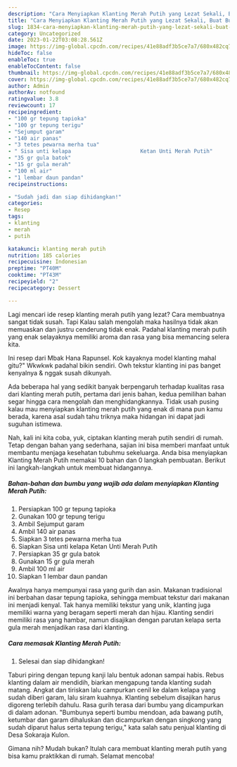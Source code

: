 ```yaml
---
description: "Cara Menyiapkan Klanting Merah Putih yang Lezat Sekali, Buat Buka Puasa Bikin Ngiler"
title: "Cara Menyiapkan Klanting Merah Putih yang Lezat Sekali, Buat Buka Puasa Bikin Ngiler"
slug: 1834-cara-menyiapkan-klanting-merah-putih-yang-lezat-sekali-buat-buka-puasa-bikin-ngiler
category: Uncategorized
date: 2023-01-22T03:08:28.561Z
image: https://img-global.cpcdn.com/recipes/41e88adf3b5ce7a7/680x482cq70/klanting-merah-putih-foto-resep-utama.jpg
hideToc: false
enableToc: true
enableTocContent: false
thumbnail: https://img-global.cpcdn.com/recipes/41e88adf3b5ce7a7/680x482cq70/klanting-merah-putih-foto-resep-utama.jpg
cover: https://img-global.cpcdn.com/recipes/41e88adf3b5ce7a7/680x482cq70/klanting-merah-putih-foto-resep-utama.jpg
author: Admin
authorAv: notfound
ratingvalue: 3.8
reviewcount: 17
recipeingredient:
- "100 gr tepung tapioka"
- "100 gr tepung terigu"
- "Sejumput garam"
- "140 air panas"
- "3 tetes pewarna merha tua"
- " Sisa unti kelapa                      Ketan Unti Merah Putih"
- "35 gr gula batok"
- "15 gr gula merah"
- "100 ml air"
- "1 lembar daun pandan"
recipeinstructions:

- "Sudah jadi dan siap dihidangkan!"
categories:
- Resep
tags:
- klanting
- merah
- putih

katakunci: klanting merah putih 
nutrition: 185 calories
recipecuisine: Indonesian
preptime: "PT40M"
cooktime: "PT43M"
recipeyield: "2"
recipecategory: Dessert

---
```



Lagi mencari ide resep klanting merah putih yang lezat? Cara membuatnya sangat tidak susah. Tapi Kalau salah mengolah maka hasilnya tidak akan memuaskan dan justru cenderung tidak enak. Padahal klanting merah putih yang enak selayaknya memiliki aroma dan rasa yang bisa memancing selera kita.


Ini resep dari Mbak Hana Rapunsel. Kok kayaknya model klanting mahal gitu?&#34; Wkwkwk padahal bikin sendiri. Owh tekstur klanting ini pas banget kenyalnya &amp; nggak susah dikunyah.

Ada beberapa hal yang sedikit banyak berpengaruh terhadap kualitas rasa dari klanting merah putih, pertama dari jenis bahan, kedua pemilihan bahan segar hingga cara mengolah dan menghidangkannya. Tidak usah pusing kalau mau menyiapkan klanting merah putih yang enak di mana pun kamu berada, karena asal sudah tahu triknya maka hidangan ini dapat jadi suguhan istimewa.


Nah, kali ini kita coba, yuk, ciptakan klanting merah putih sendiri di rumah. Tetap dengan bahan yang sederhana, sajian ini bisa memberi manfaat untuk membantu menjaga kesehatan tubuhmu sekeluarga. Anda bisa menyiapkan Klanting Merah Putih memakai 10 bahan dan 0 langkah pembuatan. Berikut ini langkah-langkah untuk membuat hidangannya.

<!--inarticleads1-->

##### Bahan-bahan dan bumbu yang wajib ada dalam menyiapkan Klanting Merah Putih:

1. Persiapkan 100 gr tepung tapioka
1. Gunakan 100 gr tepung terigu
1. Ambil Sejumput garam
1. Ambil 140 air panas
1. Siapkan 3 tetes pewarna merha tua
1. Siapkan  Sisa unti kelapa                      Ketan Unti Merah Putih
1. Persiapkan 35 gr gula batok
1. Gunakan 15 gr gula merah
1. Ambil 100 ml air
1. Siapkan 1 lembar daun pandan


Awalnya hanya mempunyai rasa yang gurih dan asin. Makanan tradisional ini berbahan dasar tepung tapioka, sehingga membuat tekstur dari makanan ini menjadi kenyal. Tak hanya memiliki tekstur yang unik, klanting juga memiliki warna yang beragam seperti merah dan hijau. Klanting sendiri memiliki rasa yang hambar, namun disajikan dengan parutan kelapa serta gula merah menjadikan rasa dari klanting. 

<!--inarticleads2-->

##### Cara memasak Klanting Merah Putih:


1. Selesai dan siap dihidangkan!

Taburi piring dengan tepung kanji lalu bentuk adonan sampai habis. Rebus klanting dalam air mendidih, biarkan mengapung tanda klanting sudah matang. Angkat dan tiriskan lalu campurkan cenil ke dalam kelapa yang sudah diberi garam, lalu siram kuahnya. Klanting sebelum disajikan harus digoreng terlebih dahulu. Rasa gurih terasa dari bumbu yang dicampurkan di dalam adonan. &#34;Bumbunya seperti bumbu mendoan, ada bawang putih, ketumbar dan garam dihaluskan dan dicampurkan dengan singkong yang sudah diparut halus serta tepung terigu,&#34; kata salah satu penjual klanting di Desa Sokaraja Kulon. 

Gimana nih? Mudah bukan? Itulah cara membuat klanting merah putih yang bisa kamu praktikkan di rumah. Selamat mencoba!
